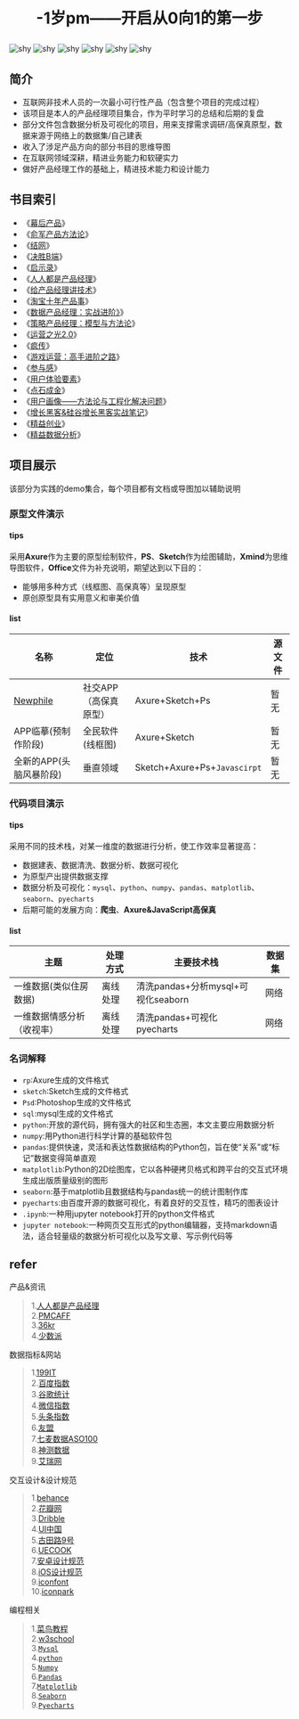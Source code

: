 # <p align="center">-1岁pm——开启从0向1的第一步</p>
![shy](https://img.shields.io/badge/state-更新中-green.svg)
![shy](https://img.shields.io/badge/原型-Axure-purple.svg)
![shy](https://img.shields.io/badge/contributor-1-pink.svg)
![shy](https://img.shields.io/badge/思维导图-Xmind-red.svg)
![shy](https://img.shields.io/badge/Python-3-blue.svg)
![shy](https://img.shields.io/badge/sql-Mysql-lightblue.svg)

## 简介
* 互联网非技术人员的一次最小可行性产品（包含整个项目的完成过程）
* 该项目是本人的产品经理项目集合，作为平时学习的总结和后期的复盘
* 部分文件包含数据分析及可视化的项目，用来支撑需求调研/高保真原型，数据来源于网络上的数据集/自己建表
* 收入了涉足产品方向的部分书目的思维导图
* 在互联网领域深耕，精进业务能力和软硬实力
* 做好产品经理工作的基础上，精进技术能力和设计能力
## 书目索引
* 《[幕后产品](https://github.com/icesuka/Project-0/blob/main/product%20manager%20markdown/%E5%B9%95%E5%90%8E%E4%BA%A7%E5%93%81.md)》
* 《[俞军产品方法论](https://github.com/icesuka/Project-0/blob/main/product%20manager%20markdown/%E4%BF%9E%E5%86%9B%E4%BA%A7%E5%93%81%E6%96%B9%E6%B3%95%E8%AE%BA.md)》
* 《[结网](https://github.com/icesuka/Project-0/blob/main/product%20manager%20markdown/%E7%BB%93%E7%BD%91.md)》  
* 《[决胜B端](https://github.com/icesuka/Project-0/blob/main/product%20manager%20markdown/%E5%86%B3%E8%83%9CB%E7%AB%AF.md)》  
* 《[启示录](https://github.com/icesuka/Project-0/blob/main/product%20manager%20markdown/%E5%90%AF%E7%A4%BA%E5%BD%95%EF%BC%9A%E6%89%93%E9%80%A0%E7%94%A8%E6%88%B7%E5%96%9C%E7%88%B1%E7%9A%84%E4%BA%A7%E5%93%81.md)》  
* 《[人人都是产品经理](https://github.com/icesuka/Project-0/blob/main/product%20manager%20markdown/%E4%BA%BA%E4%BA%BA%E9%83%BD%E6%98%AF%E4%BA%A7%E5%93%81%E7%BB%8F%E7%90%86.md)》  
* 《[给产品经理讲技术](https://github.com/icesuka/Project-0/blob/main/product%20manager%20markdown/%E7%BB%99%E4%BA%A7%E5%93%81%E7%BB%8F%E7%90%86%E8%AE%B2%E6%8A%80%E6%9C%AF.md)》  
* 《[淘宝十年产品事](https://github.com/icesuka/Project-0/blob/main/product%20manager%20markdown/%E6%B7%98%E5%AE%9D%E5%8D%81%E5%B9%B4%E4%BA%A7%E5%93%81%E4%BA%8B.md)》 
* 《[数据产品经理：实战进阶》](https://github.com/icesuka/Project-0/blob/main/product%20manager%20markdown/%E6%95%B0%E6%8D%AE%E4%BA%A7%E5%93%81%E7%BB%8F%E7%90%86%EF%BC%9A%E5%AE%9E%E6%88%98%E8%BF%9B%E9%98%B6.md)》  
* 《[策略产品经理：模型与方法论](https://github.com/icesuka/Project-0/blob/main/product%20manager%20markdown/%E7%AD%96%E7%95%A5%E4%BA%A7%E5%93%81%E7%BB%8F%E7%90%86%EF%BC%9A%E6%A8%A1%E5%9E%8B%E4%B8%8E%E6%96%B9%E6%B3%95%E8%AE%BA.md)》
* 《[运营之光2.0](https://github.com/icesuka/Project-0/blob/main/product%20manager%20markdown/%E8%BF%90%E8%90%A5%E4%B9%8B%E5%85%892.0.md)》 
* 《[疯传](https://github.com/icesuka/Project-0/blob/main/product%20manager%20markdown/%E7%96%AF%E4%BC%A0.md)》  
* 《[游戏运营：高手进阶之路](https://github.com/icesuka/Project-0/blob/main/product%20manager%20markdown/%E6%B8%B8%E6%88%8F%E8%BF%90%E8%90%A5%EF%BC%9A%E9%AB%98%E6%89%8B%E8%BF%9B%E9%98%B6%E4%B9%8B%E8%B7%AF.md)》  
* 《[参与感](https://github.com/icesuka/Project-0/blob/main/product%20manager%20markdown/%E5%8F%82%E4%B8%8E%E6%84%9F.md)》
* 《[用户体验要素](https://github.com/icesuka/Project-0/blob/main/product%20manager%20markdown/%E7%94%A8%E6%88%B7%E4%BD%93%E9%AA%8C%E8%A6%81%E7%B4%A0.md)》 
* 《[点石成金](https://github.com/icesuka/Project-0/blob/main/product%20manager%20markdown/%E7%82%B9%E7%9F%B3%E6%88%90%E9%87%91.md)》
* 《[用户画像——方法论与工程化解决问题](https://github.com/icesuka/Project-0/blob/main/product%20manager%20markdown/%E7%94%A8%E6%88%B7%E7%94%BB%E5%83%8F%E2%80%94%E2%80%94%E6%96%B9%E6%B3%95%E8%AE%BA%E4%B8%8E%E5%B7%A5%E7%A8%8B%E5%8C%96%E8%A7%A3%E5%86%B3%E9%97%AE%E9%A2%98.md)》  
* 《[增长黑客&硅谷增长黑客实战笔记](https://github.com/icesuka/Project-0/blob/main/product%20manager%20markdown/%E5%A2%9E%E9%95%BF%E9%BB%91%E5%AE%A2%26%E7%A1%85%E8%B0%B7%E5%A2%9E%E9%95%BF%E9%BB%91%E5%AE%A2%E5%AE%9E%E6%88%98%E7%AC%94%E8%AE%B0.md)》 
* 《[精益创业](https://github.com/icesuka/Project-0/blob/main/product%20manager%20markdown/%E7%B2%BE%E7%9B%8A%E5%88%9B%E4%B8%9A.md)》  
* 《[精益数据分析](https://github.com/icesuka/Project-0/blob/main/product%20manager%20markdown/%E7%B2%BE%E7%9B%8A%E6%95%B0%E6%8D%AE%E5%88%86%E6%9E%90.md)》 
## 项目展示
该部分为实践的demo集合，每个项目都有文档或导图加以辅助说明
### 原型文件演示
#### tips
采用**Axure**作为主要的原型绘制软件，**PS**、**Sketch**作为绘图辅助，**Xmind**为思维导图软件，**Office**文件为补充说明，期望达到以下目的：
* 能够用多种方式（线框图、高保真等）呈现原型
* 原创原型具有实用意义和审美价值
#### list

| 名称 | 定位 | 技术 | 源文件 |
| ---- | ---- | ---- | ----- |
|[Newphile](https://lanhuapp.com/web/#/item/project/product?pid=8e03e3c1-0242-4804-bbb6-f041e21d3123&versionId=f7b3d429-05d3-408c-8700-50d5c75168b9&docId=11e20c76-3bf5-4515-86ee-098cb69d5a25&docType=axure&pageId=c3a3e16d4cfb4af88452618e5f72ac15&image_id=11e20c76-3bf5-4515-86ee-098cb69d5a25&parentId=41024a55-099d-4a81-a929-80d48f5dba9d&pwd=mQFv&teamId=ef08cddc-40cd-4206-ba1d-e93d061a7bc4&userId=7d7f0c92-b505-4fa6-b9ea-ec764b04eafa&activeSectionId=)|社交APP（高保真原型）|Axure+Sketch+Ps|暂无|
|APP临摹(预制作阶段)|全民软件(线框图)|Axure+Sketch|暂无|
|全新的APP(头脑风暴阶段)|垂直领域|Sketch+Axure+Ps+`Javascirpt`|暂无|
### 代码项目演示
#### tips
采用不同的技术栈，对某一维度的数据进行分析，使工作效率显著提高：
* 数据建表、数据清洗、数据分析、数据可视化
* 为原型产出提供数据支撑
* 数据分析及可视化：`mysql`、`python`、`numpy`、`pandas`、`matplotlib`、`seaborn`、`pyecharts`  
* 后期可能的发展方向：**爬虫**、**Axure&JavaScript高保真**
#### list

| 主题 | 处理方式 | 主要技术栈 | 数据集 |
| ---- | ------ | ---- | ---- |
|一维数据(类似住房数据)|离线处理|清洗pandas+分析mysql+可视化seaborn|网络|
|一维数据情感分析（收视率）|离线处理|清洗pandas+可视化pyecharts|网络|
### 名词解释
- `rp`:Axure生成的文件格式
- `sketch`:Sketch生成的文件格式
- `Psd`:Photoshop生成的文件格式
- `sql`:mysql生成的文件格式
- `python`:开放的源代码，拥有强大的社区和生态圈，本文主要应用数据分析
- `numpy`:用Python进行科学计算的基础软件包
- `pandas`:提供快速，灵活和表达性数据结构的Python包，旨在使“关系”或“标记”数据变得简单直观
- `matplotlib`:Python的2D绘图库，它以各种硬拷贝格式和跨平台的交互式环境生成出版质量级别的图形
- `seaborn`:基于matplotlib且数据结构与pandas统一的统计图制作库
- `pyecharts`:由百度开源的数据可视化，有着良好的交互性，精巧的图表设计
- `.ipynb`:一种用jupyter notebook打开的python文件格式
- `jupyter notebook`:一种网页交互形式的python编辑器，支持markdown语法，适合轻量级的数据分析可视化以及写文章、写示例代码等
## refer
产品&资讯
> 1.[人人都是产品经理](http://www.woshipm.com/)<br/>2.[PMCAFF](http://coffee.pmcaff.com/)<br/>3.[36kr](http://36kr.com/)<br/>4.[少数派](https://sspai.com/)<br/> 

数据指标&网站
> 1.[199IT](http://hao.199it.com/)<br/>2.[百度指数](https://index.baidu.com/v2/index.html#/)<br/>3.[谷歌统计](http://marketingplatform.google.com/about/)<br/>4.[微信指数](http://kf.qq.com/touch/wxappfaq/170418jamiYn170418NzEVFJ.html?platform=15)<br/>5.[头条指数](http://index.toutiao.com/)<br/>6.[友盟](http://www.umeng.com/)<br/>7.[七麦数据ASO100](http://www.qimai.cn/)<br/>8.[神测数据](https://www.sensorsdata.cn/demo/demo.html)<br/>9.[艾瑞网](http://www.iresearch.cn/mindex.shtml)

交互设计&设计规范
> 1.[behance](https://www.behance.net/)<br/>2.[花瓣网](huaban.com/home/)<br/>3.[Dribble](https://dribbble.com/)<br/>4.[UI中国](https://www.ui.cn/)<br/>5.[古田路9号](https://www.gtn9.com/index.aspx)<br/>6.[UECOOK](http://uecook.com/)<br/>7.[安卓设计规范](https://material.io/components/tabs)<br/>8.[iOS设计规范](https://developer.apple.com/design/human-interface-guidelines/ios/visual-design/adaptivity-and-layout/)<br/>9.[iconfont](https://www.iconfont.cn/)<br/>10.[iconpark](https://iconpark.oceanengine.com/official)

编程相关
> 1.[菜鸟教程](https://www.runoob.com/)<br/>2.[w3school](https://www.w3school.com.cn/)<br/>3.[`Mysql`](https://www.runoob.com/mysql/mysql-tutorial.html)<br/>4.[`python`](https://github.com/jackfrued/Python-100-Days)<br/>5.[`Numpy`](https://www.numpy.org.cn/)<br/>6.[`Pandas`](http://pandas.apachecn.org/)<br/>7.[`Matplotlib`](https://www.matplotlib.org.cn/)<br/>8.[`Seaborn`](https://seaborn.apachecn.org/#/docs/1)<br/>9.[`Pyecharts`](https://pyecharts.org/#/zh-cn/intro)

